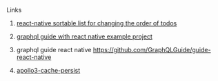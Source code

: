 Links

1. [react-native sortable list for changing the order of todos](https://github.com/gitim/react-native-sortable-list)

1. [graphql guide with react native example project](https://vscode.dev/github/GraphQLGuide/guide-react-native)

1. graphql guide react native https://github.com/GraphQLGuide/guide-react-native

1. [apollo3-cache-persist](https://www.npmjs.com/package/apollo3-cache-persist)
